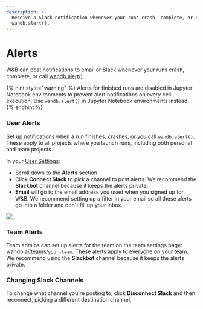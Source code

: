 ```yaml
---
description: >-
  Receive a Slack notification whenever your runs crash, complete, or call
  wandb.alert().
---
```


# Alerts

W&B can post notifications to email or Slack whenever your runs crash, complete, or call [wandb.alert\(\)](../../../guides/track/advanced/alert.md).

{% hint style="warning" %}
Alerts for finished runs are disabled in Jupyter Notebook environments to prevent alert notifications on every cell execution. Use `wandb.alert()` in Jupyter Notebook environments instead.
{% endhint %}

### User Alerts

Set up notifications when a run finishes, crashes, or you call `wandb.alert()`. These apply to all projects where you launch runs, including both personal and team projects. 

In your [User Settings](https://wandb.ai/settings):

* Scroll down to the **Alerts** section
* Click **Connect Slack** to pick a channel to post alerts. We recommend the **Slackbot** channel because it keeps the alerts private.
* **Email** will go to the email address you used when you signed up for W&B. We recommend setting up a filter in your email so all these alerts go into a folder and don't fill up your inbox.

![](../../../.gitbook/assets/demo-connect-slack.png)

### Team Alerts

Team admins can set up alerts for the team on the team settings page: wandb.ai/teams/`your-team`. These alerts apply to everyone on your team. We recommend using the **Slackbot** channel because it keeps the alerts private.

### Changing Slack Channels

To change what channel you're posting to, click **Disconnect Slack** and then reconnect, picking a different destination channel.

